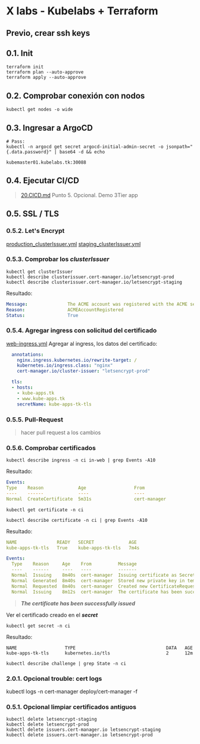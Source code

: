 # X labs - Kubelabs + Terraform <!-- omit in TOC -->

## Previo, crear ssh keys <!-- omit in TOC -->

## 0.1. Init
```vim
terraform init
terraform plan --auto-approve
terraform apply --auto-approve
```

## 0.2. Comprobar conexión con nodos
```vim
kubectl get nodes -o wide
```

## 0.3. Ingresar a ArgoCD

```vim
# Pass:
kubectl -n argocd get secret argocd-initial-admin-secret -o jsonpath="{.data.password}" | base64 -d && echo

kubemaster01.kubelabs.tk:30088
```

## 0.4. Ejecutar CI/CD
> [20.CICD.md](./../../20.CICD.md)
> Punto 5. Opcional. Demo 3Tier app

## 0.5. SSL / TLS

### 0.5.2. Let's Encrypt
[production_clusterIssuer.yml](../../kubelabs-files-demo/20/demo/manifest/clusterIssuer/production_clusterIssuer.yml)
[staging_clusterIssuer.yml](../../kubelabs-files-demo/20/demo/manifest/clusterIssuer/staging_clusterIssuer.yml)

### 0.5.3. Comprobar los ***clusterIssuer***
```vim
kubectl get clusterIssuer
kubectl describe clusterissuer.cert-manager.io/letsencrypt-prod
kubectl describe clusterissuer.cert-manager.io/letsencrypt-staging
```
Resultado:
```yaml
Message:               The ACME account was registered with the ACME server
Reason:                ACMEAccountRegistered
Status:                True
```

### 0.5.4. Agregar ingress con solicitud del certificado
[web-ingress.yml](./../../kubelabs-files-demo/20/demo/manifest/web-ingress.yml)
Agregar al ingress, los datos del certificado:
```yaml
  annotations:
    nginx.ingress.kubernetes.io/rewrite-target: /
    kubernetes.io/ingress.class: "nginx"
    cert-manager.io/cluster-issuer: "letsencrypt-prod"
```
```yaml
  tls:
  - hosts:
    - kube-apps.tk
    - www.kube-apps.tk
    secretName: kube-apps-tk-tls
```

### 0.5.5. Pull-Request
> hacer pull request a los cambios
### 0.5.6. Comprobar certificados
```vim
kubectl describe ingress -n ci in-web | grep Events -A10
```
Resultado:
```yaml
Events:
Type    Reason             Age                  From                      Message
----    ------             ----                 ----                      -------
Normal  CreateCertificate  5m31s                cert-manager              Successfully created Certificate "kube-apps-tk-tls"
```
```vim
kubectl get certificate -n ci

kubectl describe certificate -n ci | grep Events -A10
```
Resultado:
```yaml
NAME               READY   SECRET             AGE
kube-apps-tk-tls   True    kube-apps-tk-tls   7m4s
```
```yaml
Events:
  Type    Reason     Age    From          Message
  ----    ------     ----   ----          -------
  Normal  Issuing    8m40s  cert-manager  Issuing certificate as Secret does not exist
  Normal  Generated  8m40s  cert-manager  Stored new private key in temporary Secret resource "kube-apps-tk-tls-dn52p"
  Normal  Requested  8m40s  cert-manager  Created new CertificateRequest resource "kube-apps-tk-tls-hjtzw"
  Normal  Issuing    8m12s  cert-manager  The certificate has been successfully issued
```
> ***The certificate has been successfully issued***

Ver el certificado creado en el ***secret***
```vim
kubectl get secret -n ci
```
Resultado:
```vim
NAME                  TYPE                                  DATA   AGE
kube-apps-tk-tls      kubernetes.io/tls                     2      12m
```
```vim
kubectl describe challenge | grep State -n ci
```
###  2.0.1. Opcional trouble: cert logs
kubectl logs -n cert-manager deploy/cert-manager -f

### 0.5.1. Opcional limpiar certificados antiguos
```vim
kubectl delete letsencrypt-staging
kubectl delete letsencrypt-prod
kubectl delete issuers.cert-manager.io letsencrypt-staging
kubectl delete issuers.cert-manager.io letsencrypt-prod
```


